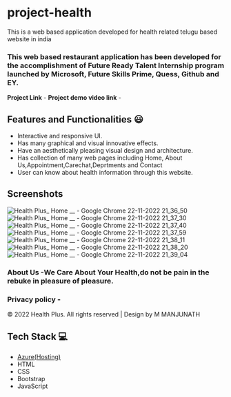 # project-health 

This is a web based application developed for health related telugu based website in india

### This web based restaurant application has been developed for the accomplishment of Future Ready Talent Internship program launched by Microsoft, Future Skills Prime, Quess, Github and EY.


**Project Link** -
**Project demo video link** -
## Features and Functionalities 😃

- Interactive and responsive UI.
- Has many graphical and visual innovative effects.
- Have an aesthetically pleasing visual design and architecture.
- Has collection of many web pages including Home, About Us,Appointment,Carechat,Deprtments and Contact
- User can know about health information through this website. 

## Screenshots
![Health Plus_ Home __ - Google Chrome 22-11-2022 21_36_50](https://user-images.githubusercontent.com/118586501/203364048-2feac331-1786-4b48-8373-6a637dd37f6b.png)
![Health Plus_ Home __ - Google Chrome 22-11-2022 21_37_30](https://user-images.githubusercontent.com/118586501/203364118-af257fc8-1ca4-4bb9-b4c9-4b27bac4cb36.png)
![Health Plus_ Home __ - Google Chrome 22-11-2022 21_37_40](https://user-images.githubusercontent.com/118586501/203364147-827145d9-3d5f-4036-9414-a6c4b713a115.png)
![Health Plus_ Home __ - Google Chrome 22-11-2022 21_37_59](https://user-images.githubusercontent.com/118586501/203364181-e895543d-85ec-4818-9b7a-d60bd1263bf3.png)
![Health Plus_ Home __ - Google Chrome 22-11-2022 21_38_11](https://user-images.githubusercontent.com/118586501/203364204-4da65563-3d04-48aa-bd04-057926a7b5f0.png)
![Health Plus_ Home __ - Google Chrome 22-11-2022 21_38_20](https://user-images.githubusercontent.com/118586501/203364224-0d54e807-635c-4c50-a71e-6764ade8643d.png)
![Health Plus_ Home __ - Google Chrome 22-11-2022 21_39_04](https://user-images.githubusercontent.com/118586501/203364254-315f2594-e7eb-4a4a-9599-5a5e8c9d4063.png)

 

   




### About Us -We Care About Your Health,do not be pain in the rebuke in pleasure of pleasure.




### Privacy policy -
© 2022 Health Plus. All rights reserved | Design by M MANJUNATH





## Tech Stack 💻

- [Azure(Hosting)](https://azure.microsoft.com/en-in/features/azure-portal/)
- HTML
- CSS
- Bootstrap
- JavaScript
